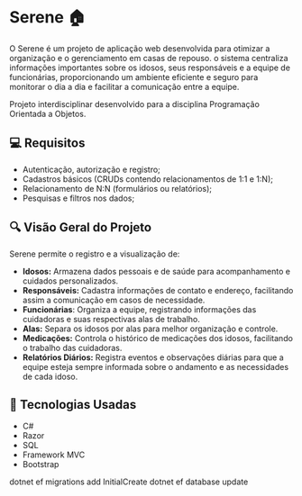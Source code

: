 # Serene 🏠
O Serene é um projeto de aplicação web desenvolvida para otimizar a organização e o gerenciamento em casas de repouso. o sistema centraliza informações importantes sobre os idosos, seus responsáveis e a equipe de funcionárias, proporcionando um ambiente eficiente e seguro para monitorar o dia a dia e facilitar a comunicação entre a equipe.

Projeto interdisciplinar desenvolvido para a disciplina Programação Orientada a Objetos.

## 💻 Requisitos
- Autenticação, autorização e registro;
- Cadastros básicos (CRUDs contendo relacionamentos de 1:1 e 1:N);
- Relacionamento de N:N (formulários ou relatórios);
- Pesquisas e filtros nos dados;

## 🔍 Visão Geral do Projeto
Serene permite o registro e a visualização de:
- <b>Idosos:</b> Armazena dados pessoais e de saúde para acompanhamento e cuidados personalizados.
- <b>Responsáveis:</b> Cadastra informações de contato e endereço, facilitando assim a comunicação em casos de necessidade.
- <b>Funcionárias</b>: Organiza a equipe, registrando informações das cuidadoras e suas respectivas alas de trabalho.
- <b>Alas:</b> Separa os idosos por alas para melhor organização e controle.
- <b>Medicações:</b> Controla o histórico de medicações dos idosos, facilitando o trabalho das cuidadoras.
- <b>Relatórios Diários:</b> Registra eventos e observações diárias para que a equipe esteja sempre informada sobre o andamento e as necessidades de cada idoso.

## 📄 Tecnologias Usadas
- C#
- Razor
- SQL
- Framework MVC
- Bootstrap


dotnet ef migrations add InitialCreate
dotnet ef database update